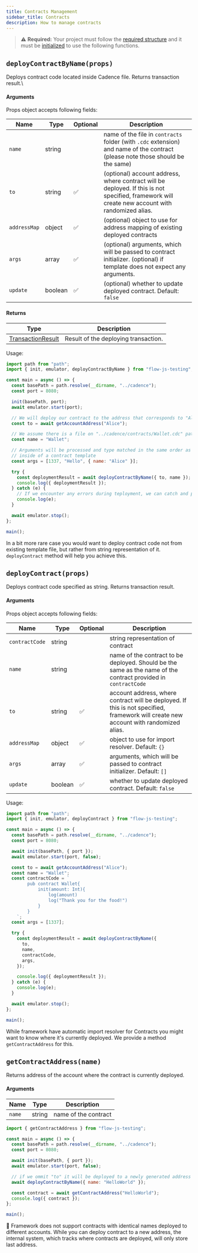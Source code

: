 ```yaml
---
title: Contracts Management
sidebar_title: Contracts
description: How to manage contracts
---
```


> ⚠️ **Required:** Your project must follow the [required structure](https://docs.onflow.org/flow-js-testing/structure) and it must be [initialized](https://docs.onflow.org/flow-js-testing/init) to use the following functions.

## `deployContractByName(props)`

Deploys contract code located inside Cadence file. Returns transaction result.\

#### Arguments

Props object accepts following fields:

| Name         | Type    | Optional | Description                                                                                                                                     |
| ------------ | ------- | -------- | ----------------------------------------------------------------------------------------------------------------------------------------------- |
| `name`       | string  |          | name of the file in `contracts` folder (with `.cdc` extension) and name of the contract (please note those should be the same)                  |
| `to`         | string  | ✅       | (optional) account address, where contract will be deployed. If this is not specified, framework will create new account with randomized alias. |
| `addressMap` | object  | ✅       | (optional) object to use for address mapping of existing deployed contracts                                                                     |
| `args`       | array   | ✅       | (optional) arguments, which will be passed to contract initializer. (optional) if template does not expect any arguments.                       |
| `update`     | boolean | ✅       | (optional) whether to update deployed contract. Default: `false`                                                                                |

#### Returns

| Type                                    | Description                          |
| --------------------------------------- | ------------------------------------ |
| [TransactionResult](#TransactionResult) | Result of the deploying transaction. |

Usage:

```javascript
import path from "path";
import { init, emulator, deployContractByName } from "flow-js-testing";

const main = async () => {
  const basePath = path.resolve(__dirname, "../cadence");
  const port = 8080;

  init(basePath, port);
  await emulator.start(port);

  // We will deploy our contract to the address that corresponds to "Alice" alias
  const to = await getAccountAddress("Alice");

  // We assume there is a file on "../cadence/contracts/Wallet.cdc" path
  const name = "Wallet";

  // Arguments will be processed and type matched in the same order as they are specified
  // inside of a contract template
  const args = [1337, "Hello", { name: "Alice" }];

  try {
    const deploymentResult = await deployContractByName({ to, name });
    console.log({ deploymentResult });
  } catch (e) {
    // If we encounter any errors during teployment, we can catch and process them here
    console.log(e);
  }

  await emulator.stop();
};

main();
```

In a bit more rare case you would want to deploy contract code not from existing template file, but rather
from string representation of it. `deployContract` method will help you achieve this.

## `deployContract(props)`

Deploys contract code specified as string. Returns transaction result.

#### Arguments

Props object accepts following fields:

| Name           | Type    | Optional | Description                                                                                                                          |
| -------------- | ------- | -------- | ------------------------------------------------------------------------------------------------------------------------------------ |
| `contractCode` | string  |          | string representation of contract                                                                                                    |
| `name`         | string  |          | name of the contract to be deployed. Should be the same as the name of the contract provided in `contractCode`                       |
| `to`           | string  | ✅       | account address, where contract will be deployed. If this is not specified, framework will create new account with randomized alias. |
| `addressMap`   | object  | ✅       | object to use for import resolver. Default: `{}`                                                                                     |
| `args`         | array   | ✅       | arguments, which will be passed to contract initializer. Default: `[]`                                                               |
| `update`       | boolean | ✅       | whether to update deployed contract. Default: `false`                                                                                |

Usage:

```javascript
import path from "path";
import { init, emulator, deployContract } from "flow-js-testing";

const main = async () => {
  const basePath = path.resolve(__dirname, "../cadence");
  const port = 8080;

  await init(basePath, { port });
  await emulator.start(port, false);

  const to = await getAccountAddress("Alice");
  const name = "Wallet";
  const contractCode = `
        pub contract Wallet{
            init(amount: Int){
                log(amount)
                log("Thank you for the food!")
            }
        }
    `;
  const args = [1337];

  try {
    const deploymentResult = await deployContractByName({
      to,
      name,
      contractCode,
      args,
    });

    console.log({ deploymentResult });
  } catch (e) {
    console.log(e);
  }

  await emulator.stop();
};

main();
```

While framework have automatic import resolver for Contracts you might want to know where it's currently deployed.
We provide a method `getContractAddress` for this.

## `getContractAddress(name)`

Returns address of the account where the contract is currently deployed.

#### Arguments

| Name   | Type   | Description          |
| ------ | ------ | -------------------- |
| `name` | string | name of the contract |

```javascript
import { getContractAddress } from "flow-js-testing";

const main = async () => {
  const basePath = path.resolve(__dirname, "../cadence");
  const port = 8080;

  await init(basePath, { port });
  await emulator.start(port, false);

  // if we ommit "to" it will be deployed to a newly generated address with "unknown" alias
  await deployContractByName({ name: "HelloWorld" });

  const contract = await getContractAddress("HelloWorld");
  console.log({ contract });
};

main();
```

📣 Framework does not support contracts with identical names deployed to different accounts. While you can deploy contract
to a new address, the internal system, which tracks where contracts are deployed, will only store last address.
